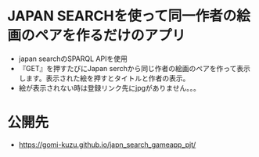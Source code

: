 # JAPAN SEARCHを使って同一作者の絵画のペアを作るだけのアプリ
- japan searchのSPARQL APIを使用
- 『GET』を押すたびにJapan serchから同じ作者の絵画のペアを作って表示します。表示された絵を押すとタイトルと作者の表示。
- 絵が表示されない時は登録リンク先にjpgがありません。。。
# 公開先
- https://gomi-kuzu.github.io/japn_search_gameapp_pjt/

